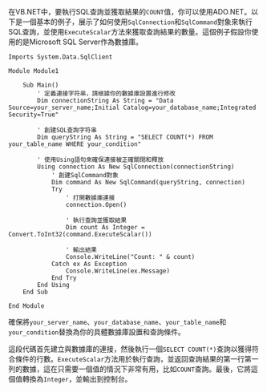 在VB.NET中，要執行SQL查詢並獲取結果的`COUNT`值，你可以使用ADO.NET。以下是一個基本的例子，展示了如何使用`SqlConnection`和`SqlCommand`對象來執行SQL查詢，並使用`ExecuteScalar`方法來獲取查詢結果的數量。這個例子假設你使用的是Microsoft SQL Server作為數據庫。

```vb.net
Imports System.Data.SqlClient

Module Module1

    Sub Main()
        ' 定義連接字符串，請根據你的數據庫設置進行修改
        Dim connectionString As String = "Data Source=your_server_name;Initial Catalog=your_database_name;Integrated Security=True"

        ' 創建SQL查詢字符串
        Dim queryString As String = "SELECT COUNT(*) FROM your_table_name WHERE your_condition"

        ' 使用Using語句來確保連接被正確關閉和釋放
        Using connection As New SqlConnection(connectionString)
            ' 創建SqlCommand對象
            Dim command As New SqlCommand(queryString, connection)
            Try
                ' 打開數據庫連接
                connection.Open()

                ' 執行查詢並獲取結果
                Dim count As Integer = Convert.ToInt32(command.ExecuteScalar())

                ' 輸出結果
                Console.WriteLine("Count: " & count)
            Catch ex As Exception
                Console.WriteLine(ex.Message)
            End Try
        End Using
    End Sub

End Module
```

確保將`your_server_name`、`your_database_name`、`your_table_name`和`your_condition`替換為你的具體數據庫設置和查詢條件。

這段代碼首先建立與數據庫的連接，然後執行一個`SELECT COUNT(*)`查詢以獲得符合條件的行數。`ExecuteScalar`方法用於執行查詢，並返回查詢結果的第一行第一列的數據，這在只需要一個值的情況下非常有用，比如`COUNT`查詢。最後，它將這個值轉換為`Integer`，並輸出到控制台。